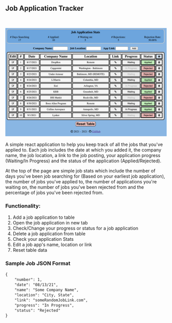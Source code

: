 ## Job Application Tracker

</br>

![Application Preview](preview.png)

A simple react application to help you keep track of all the jobs that you've applied to. Each job includes the date at which you added it, the company name, the job location, a link to the job posting, your application progress (Waiting/In Progress) and the status of the application (Applied/Rejected).

At the top of the page are simple job stats which include the number of days you've been job searching for (Based on your earliest job application), the number of jobs you've applied to, the number of applications you're waiting on, the number of jobs you've been rejected from and the percentage of jobs you've been rejected from.

### Functionality:
1. Add a job application to table
2. Open the job application in new tab
3. Check/Change your progress or status for a job application
4. Delete a job application from table
5. Check your application Stats
6. Edit a job app's name, location or link
7. Reset table data


### Sample Job JSON Format
``` 
{ 
    "number": 1,
    "date": "08/13/21",
    "name": "Some Company Name",
    "location": "City, State",
    "link": "someRandomJobLink.com",
    "progress": "In Progress",
    "status": "Rejected"
} 
```
